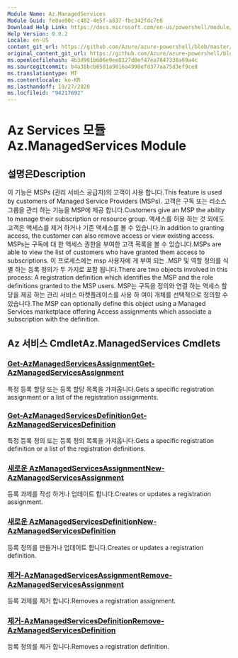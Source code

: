```yaml
---
Module Name: Az.ManagedServices
Module Guid: fe0ae00c-c482-4e5f-a837-fbc342fdc7e0
Download Help Link: https://docs.microsoft.com/en-us/powershell/module/az.managedservices
Help Version: 0.0.2
Locale: en-US
content_git_url: https://github.com/Azure/azure-powershell/blob/master/src/ManagedServices/ManagedServices/help/Az.ManagedServices.md
original_content_git_url: https://github.com/Azure/azure-powershell/blob/master/src/ManagedServices/ManagedServices/help/Az.ManagedServices.md
ms.openlocfilehash: 4b3d901b606e9ee8127d0ef47ea7847338a69a4c
ms.sourcegitcommit: b4a38bcb0501a9016a4998efd377aa75d3ef9ce8
ms.translationtype: MT
ms.contentlocale: ko-KR
ms.lasthandoff: 10/27/2020
ms.locfileid: "94217692"
---
```

# <span data-ttu-id="685a6-101">Az Services 모듈</span><span class="sxs-lookup"><span data-stu-id="685a6-101">Az.ManagedServices Module</span></span>
## <span data-ttu-id="685a6-102">설명은</span><span class="sxs-lookup"><span data-stu-id="685a6-102">Description</span></span>
<span data-ttu-id="685a6-103">이 기능은 MSPs (관리 서비스 공급자)의 고객이 사용 합니다.</span><span class="sxs-lookup"><span data-stu-id="685a6-103">This feature is used by customers of Managed Service Providers (MSPs).</span></span> <span data-ttu-id="685a6-104">고객은 구독 또는 리소스 그룹을 관리 하는 기능을 MSP에 제공 합니다.</span><span class="sxs-lookup"><span data-stu-id="685a6-104">Customers give an MSP the ability to manage their subscription or resource group.</span></span> <span data-ttu-id="685a6-105">액세스를 허용 하는 것 외에도 고객은 액세스를 제거 하거나 기존 액세스를 볼 수 있습니다.</span><span class="sxs-lookup"><span data-stu-id="685a6-105">In addition to granting access, the customer can also remove access or view existing access.</span></span> <span data-ttu-id="685a6-106">MSPs는 구독에 대 한 액세스 권한을 부여한 고객 목록을 볼 수 있습니다.</span><span class="sxs-lookup"><span data-stu-id="685a6-106">MSPs are able to view the list of customers who have granted them access to subscriptions.</span></span> <span data-ttu-id="685a6-107">이 프로세스에는 msp 사용자에 게 부여 되는 .MSP 및 역할 정의를 식별 하는 등록 정의가 두 가지로 포함 됩니다.</span><span class="sxs-lookup"><span data-stu-id="685a6-107">There are two objects involved in this process: A registration definition which identifies the MSP and the role definitions granted to the MSP users.</span></span> <span data-ttu-id="685a6-108">MSP는 구독을 정의와 연결 하는 액세스 할당을 제공 하는 관리 서비스 마켓플레이스를 사용 하 여이 개체를 선택적으로 정의할 수 있습니다.</span><span class="sxs-lookup"><span data-stu-id="685a6-108">The MSP can optionally define this object using a Managed Services marketplace offering Access assignments which associate a subscription with the definition.</span></span>

## <span data-ttu-id="685a6-109">Az 서비스 Cmdlet</span><span class="sxs-lookup"><span data-stu-id="685a6-109">Az.ManagedServices Cmdlets</span></span>
### [<span data-ttu-id="685a6-110">Get-AzManagedServicesAssignment</span><span class="sxs-lookup"><span data-stu-id="685a6-110">Get-AzManagedServicesAssignment</span></span>](Get-AzManagedServicesAssignment.md)
<span data-ttu-id="685a6-111">특정 등록 할당 또는 등록 할당 목록을 가져옵니다.</span><span class="sxs-lookup"><span data-stu-id="685a6-111">Gets a specific registration assignment or a list of the registration assignments.</span></span>

### [<span data-ttu-id="685a6-112">Get-AzManagedServicesDefinition</span><span class="sxs-lookup"><span data-stu-id="685a6-112">Get-AzManagedServicesDefinition</span></span>](Get-AzManagedServicesDefinition.md)
<span data-ttu-id="685a6-113">특정 등록 정의 또는 등록 정의 목록을 가져옵니다.</span><span class="sxs-lookup"><span data-stu-id="685a6-113">Gets a specific registration definition or a list of the registration definitions.</span></span>

### [<span data-ttu-id="685a6-114">새로운 AzManagedServicesAssignment</span><span class="sxs-lookup"><span data-stu-id="685a6-114">New-AzManagedServicesAssignment</span></span>](New-AzManagedServicesAssignment.md)
<span data-ttu-id="685a6-115">등록 과제를 작성 하거나 업데이트 합니다.</span><span class="sxs-lookup"><span data-stu-id="685a6-115">Creates or updates a registration assignment.</span></span>

### [<span data-ttu-id="685a6-116">새로운 AzManagedServicesDefinition</span><span class="sxs-lookup"><span data-stu-id="685a6-116">New-AzManagedServicesDefinition</span></span>](New-AzManagedServicesDefinition.md)
<span data-ttu-id="685a6-117">등록 정의를 만들거나 업데이트 합니다.</span><span class="sxs-lookup"><span data-stu-id="685a6-117">Creates or updates a registration definition.</span></span>

### [<span data-ttu-id="685a6-118">제거-AzManagedServicesAssignment</span><span class="sxs-lookup"><span data-stu-id="685a6-118">Remove-AzManagedServicesAssignment</span></span>](Remove-AzManagedServicesAssignment.md)
<span data-ttu-id="685a6-119">등록 과제를 제거 합니다.</span><span class="sxs-lookup"><span data-stu-id="685a6-119">Removes a registration assignment.</span></span>

### [<span data-ttu-id="685a6-120">제거-AzManagedServicesDefinition</span><span class="sxs-lookup"><span data-stu-id="685a6-120">Remove-AzManagedServicesDefinition</span></span>](Remove-AzManagedServicesDefinition.md)
<span data-ttu-id="685a6-121">등록 정의를 제거 합니다.</span><span class="sxs-lookup"><span data-stu-id="685a6-121">Removes a registration definition.</span></span>
